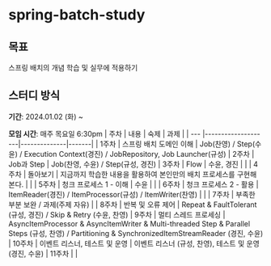 # spring-batch-study

## 목표
스프링 배치의 개념 학습 및 실무에 적용하기


## 스터디 방식
**기간**: 2024.01.02 (화) ~ 

**모임 시간**: 매주 목요일 6:30pm 
| 주차 | 내용                | 숙제             |  과제   |
| --- |--------------------|--------------|-------|
| 1주차 | 스프링 배치 도메인 이해 | Job(찬영) / Step(수윤) / Execution Context(경진) / JobRepository, Job Launcher(규성)
| 2주차 | Job과 Step |  Job(찬영, 수윤) / Step(규성, 경진)
| 3주차 | Flow |  수윤, 경진   |    |
| 4주차 | 돌아보기 | 지금까지 학습한 내용을 활용하여 본인만의 배치 프로세스를 구현해 본다.  |    |
| 5주차 | 청크 프로세스 1 - 이해 | 수윤  |    |
| 6주차 | 청크 프로세스 2 - 활용 | ItemReader(경진) / ItemProcessor(규성) / ItemWriter(찬영) |    |
| 7주차 | 부족한 부분 보완 / 과제(주제 자유) |
| 8주차 | 반복 및 오류 제어 | Repeat & FaultTolerant (규성, 경진) / Skip & Retry (수윤, 찬영)
| 9주차 | 멀티 스레드 프로세싱 | AsyncItemProcessor & AsyncItemWriter & Multi-threaded Step & Parallel Steps (규성, 찬영) / Partitioning & SynchronizedItemStreamReader (경진, 수윤) 
| 10주차 | 이벤트 리스너, 테스트 및 운영 | 이벤트 리스너 (규성, 찬영), 테스트 및 운영 (경진, 수윤)
| 11주차 |  |


